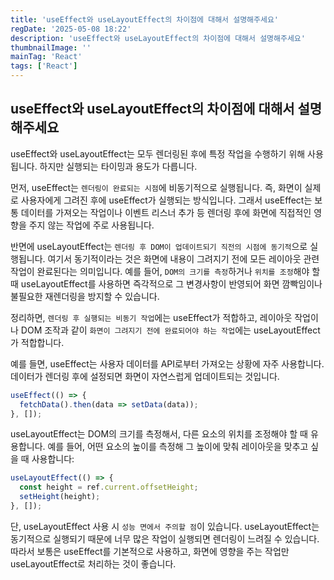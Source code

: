 ```yaml
---
title: 'useEffect와 useLayoutEffect의 차이점에 대해서 설명해주세요'
regDate: '2025-05-08 18:22'
description: 'useEffect와 useLayoutEffect의 차이점에 대해서 설명해주세요'
thumbnailImage: ''
mainTag: 'React'
tags: ['React']
---
```


## useEffect와 useLayoutEffect의 차이점에 대해서 설명해주세요

useEffect와 useLayoutEffect는 모두 렌더링된 후에 특정 작업을 수행하기 위해 사용됩니다. 하지만 실행되는 타이밍과 용도가 다릅니다.

먼저, useEffect는 `렌더링이 완료되는 시점`에 비동기적으로 실행됩니다. 즉, 화면이 실제로 사용자에게 그려진 후에 useEffect가 실행되는 방식입니다. 그래서 useEffect는 보통 데이터를 가져오는 작업이나 이벤트 리스너 추가 등 렌더링 후에 화면에 직접적인 영향을 주지 않는 작업에 주로 사용됩니다.

반면에 useLayoutEffect는 `렌더링 후 DOM이 업데이트되기 직전의 시점에 동기적`으로 실행됩니다. 여기서 동기적이라는 것은 화면에 내용이 그려지기 전에 모든 레이아웃 관련 작업이 완료된다는 의미입니다. 예를 들어, `DOM의 크기를 측정`하거나 `위치를 조정`해야 할 때 useLayoutEffect를 사용하면 즉각적으로 그 변경사항이 반영되어 화면 깜빡임이나 불필요한 재렌더링을 방지할 수 있습니다.

정리하면, `렌더링 후 실행되는 비동기 작업`에는 useEffect가 적합하고, 레이아웃 작업이나 DOM 조작과 같이 `화면이 그려지기 전에 완료되어야 하는 작업`에는 useLayoutEffect가 적합합니다.

예를 들면, useEffect는 사용자 데이터를 API로부터 가져오는 상황에 자주 사용합니다. 데이터가 렌더링 후에 설정되면 화면이 자연스럽게 업데이트되는 것입니다.

```js
useEffect(() => {
  fetchData().then(data => setData(data));
}, []);
```

useLayoutEffect는 DOM의 크기를 측정해서, 다른 요소의 위치를 조정해야 할 때 유용합니다. 예를 들어, 어떤 요소의 높이를 측정해 그 높이에 맞춰 레이아웃을 맞추고 싶을 때 사용합니다:

```js
useLayoutEffect(() => {
  const height = ref.current.offsetHeight;
  setHeight(height);
}, []);
```

단, useLayoutEffect 사용 시 `성능 면에서 주의할 점`이 있습니다. useLayoutEffect는 동기적으로 실행되기 때문에 너무 많은 작업이 실행되면 렌더링이 느려질 수 있습니다. 따라서 보통은 useEffect를 기본적으로 사용하고, 화면에 영향을 주는 작업만 useLayoutEffect로 처리하는 것이 좋습니다.